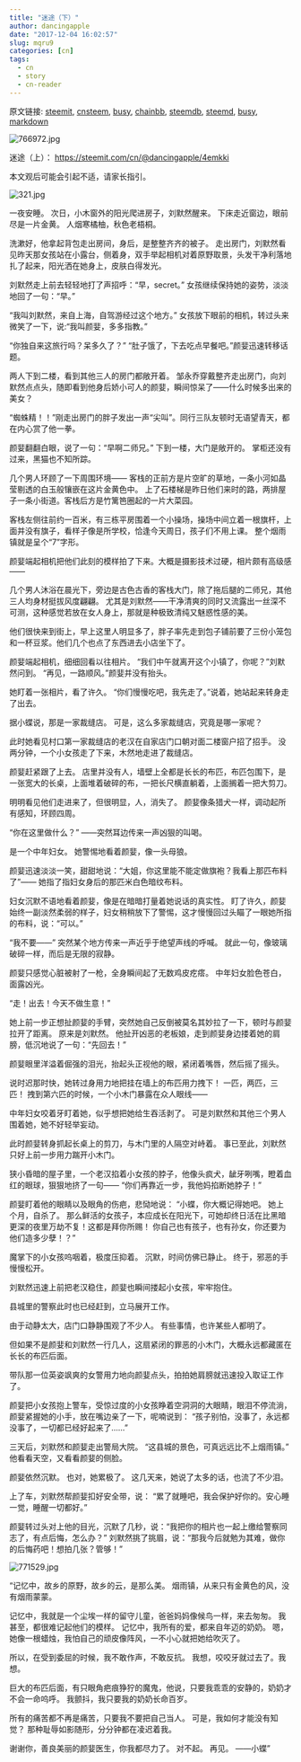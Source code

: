 ```yaml
---
title: "迷途（下）"
author: dancingapple
date: "2017-12-04 16:02:57"
slug: mqru9
categories: [cn]
tags: 
  - cn
  - story
  - cn-reader
---
```


原文链接: [steemit](https://steemit.com), [cnsteem](https://cnsteem.com), [busy](https://busy.org), [chainbb](https://chainbb.com), [steemdb](https://steemdb.com), [steemd](https://steemd.com), [busy](https://busy.org), [markdown](https://raw.githubusercontent.com/pzhaonet/steem_dancingapple/master/content/post/mqru9.md)

![766972.jpg](https://steemitimages.com/DQmfGsMZmagPPCLzi2t3WFXTvntRug2ZkqHHGpTGntPAZou/766972.jpg)

迷途（上）：  https://steemit.com/cn/@dancingapple/4emkki

本文观后可能会引起不适，请家长指引。


![321.jpg](https://steemitimages.com/DQmPk2UDhAfHXkNmPsx4szNupgM5QrC2rtHTDQpzHZoVirC/321.jpg)


一夜安睡。
次日，小木窗外的阳光爬进房子，刘默然醒来。
下床走近窗边，眼前尽是一片金黄。
人烟寒橘柚，秋色老梧桐。

洗漱好，他拿起背包走出房间，身后，是整整齐齐的被子。
走出房门，刘默然看见昨天那女孩站在小露台，侧着身，双手举起相机对着原野取景，头发干净利落地扎了起来，阳光洒在她身上，皮肤白得发光。

刘默然走上前去轻轻地打了声招呼：“早，secret。”
女孩继续保持她的姿势，淡淡地回了一句：“早。”

“我叫刘默然，来自上海，自驾游经过这个地方。”
女孩放下眼前的相机，转过头来微笑了一下，说:“我叫颜婓，多多指教。”

“你独自来这旅行吗？呆多久了？”
“肚子饿了，下去吃点早餐吧。”颜婓迅速转移话题。

两人下到二楼，看到其他三人的房门都敞开着。
邹永乔穿戴整齐走出房门，向刘默然点点头，随即看到他身后娇小可人的颜婓，瞬间惊呆了——什么时候多出来的美女？

“蜘蛛精！！”刚走出房门的胖子发出一声“尖叫”。同行三队友顿时无语望青天，都在内心赏了他一拳。

颜婓翻翻白眼，说了一句：“早啊二师兄。”
下到一楼，大门是敞开的。
掌柜还没有过来，黑猫也不知所踪。

几个男人环顾了一下周围环境——
客栈的正前方是片空旷的草地，一条小河如晶莹剔透的白玉般镶嵌在这片金黄色中。
上了石楼梯是昨日他们来时的路，两排屋子一条小街道。客栈后方是竹篱笆圈起的一片大菜园。

客栈左侧往前约一百米，有三栋平房围着一个小操场，操场中间立着一根旗杆，上面并没有旗子，看样子像是所学校，恰逢今天周日，孩子们不用上课。
整个烟雨镇就是呈个“7”字形。

颜婓端起相机把他们此刻的模样拍了下来。大概是摄影技术过硬，相片颇有高级感——

几个男人沐浴在晨光下，旁边是古色古香的客栈大门，除了拖后腿的二师兄，其他三人均身材挺拔风度翩翩。
尤其是刘默然——干净清爽的同时又流露出一丝深不可测，这种感觉若放在女人身上，那就是种极致清纯又魅惑性感的美。

他们很快来到街上，早上这里人明显多了，胖子率先走到包子铺前要了三份小笼包和一杯豆浆。他们几个也点了东西进去小店坐下了。

颜婓端起相机，细细回看以往相片。
“我们中午就离开这个小镇了，你呢？”刘默然问到。
“再见，一路顺风。”颜婓并没有抬头。

她盯着一张相片，看了许久。
“你们慢慢吃吧，我先走了。”说着，她站起来转身走了出去。

据小蝶说，那是一家裁缝店。
可是，这么多家裁缝店，究竟是哪一家呢？

此时她看见村口第一家裁缝店的老汉在自家店门口朝对面二楼窗户招了招手。
没两分钟，一个小女孩走了下来，木然地走进了裁缝店。

颜婓赶紧跟了上去。
店里并没有人，墙壁上全都是长长的布匹，布匹包围下，是一张宽大的长桌，上面堆着破碎的布，一把长尺横直躺着，上面搁着一把大剪刀。

明明看见他们走进来了，但很明显，人，消失了。
颜婓像条猎犬一样，调动起所有感知，环顾四周。

“你在这里做什么？”
——突然耳边传来一声凶狠的叫喝。

是一个中年妇女。
她警惕地看着颜婓，像一头母狼。

颜婓迅速淡淡一笑，甜甜地说：“大姐，你这里能不能定做旗袍？我看上那匹布料了”——
她指了指妇女身后的那匹米白色暗纹布料。

妇女沉默不语地看着颜婓，像是在暗暗打量着她说话的真实性。
盯了许久，颜婓始终一副淡然柔弱的样子，妇女稍稍放下了警惕，这才慢慢回过头瞄了一眼她所指的布料，说：“可以。”

“我不要——”
突然某个地方传来一声近乎于绝望声线的呼喊。
就此一句，像玻璃破碎一样，而后是无限的寂静。

颜婓只感觉心脏被射了一枪，全身瞬间起了无数鸡皮疙瘩。
中年妇女脸色苍白，面露凶光。

“走！出去！今天不做生意！”

她上前一步正想扯颜婓的手臂，突然她自己反倒被莫名其妙拉了一下，顿时与颜婓拉开了距离。
原来是刘默然。
他扯开凶恶的老板娘，走到颜婓身边搂着她的肩膀，低沉地说了一句：“先回去！”

颜婓眼里洋溢着倔强的泪光，抬起头正视他的眼，紧闭着嘴唇，然后摇了摇头。

说时迟那时快，她转过身用力地把挂在墙上的布匹用力拽下！
一匹，两匹，三匹！
拽到第六匹的时候，一个小木门暴露在众人眼线——

中年妇女咬着牙盯着她，似乎想把她给生吞活剥了。
可是刘默然和其他三个男人围着她，她不好轻举妄动。

此时颜婓转身抓起长桌上的剪刀，与木门里的人隔空对峙着。
事已至此，刘默然只好上前一步用力踹开小木门。

狭小昏暗的屋子里，一个老汉掐着小女孩的脖子，他像头疯犬，龇牙咧嘴，瞪着血红的眼球，狠狠地挤了一句——
“你们再靠近一步，我他妈掐断她脖子！”

颜婓盯着他的眼睛以及眼角的伤疤，悲恸地说：
“小蝶，你大概记得她吧。
她上个月，自杀了。
那么鲜活的女孩子，本应成长在阳光下，可她却终日活在比黑暗更深的夜里万劫不复！这都是拜你所赐！
你自己也有孩子，也有孙女，你还要为他们造多少孽！？”

魔掌下的小女孩呜咽着，极度压抑着。
沉默，时间仿佛已静止。
终于，邪恶的手慢慢松开。

刘默然迅速上前把老汉稳住，颜婓也瞬间搂起小女孩，牢牢抱住。

县城里的警察此时也已经赶到，立马展开工作。

由于动静太大，店门口静静围观了不少人。
有些事情，也许某些人都明了。

但如果不是颜婓和刘默然一行几人，这扇紧闭的罪恶的小木门，大概永远都藏匿在长长的布匹后面。

带队那一位英姿飒爽的女警用力地向颜婓点头，拍拍她肩膀就迅速投入取证工作了。

颜婓把小女孩抱上警车，受惊过度的小女孩睁着空洞洞的大眼睛，眼泪不停流淌，颜婓紧握她的小手，放在嘴边亲了一下，呢喃说到：
“孩子别怕，没事了，永远都没事了，一切都已经好起来了……”

三天后，刘默然和颜婓走出警局大院。
“这县城的景色，可真远远比不上烟雨镇。”
他看看天空，又看看颜婓的侧脸。

颜婓依然沉默。
也对，她累极了。
这几天来，她说了太多的话，也流了不少泪。

上了车，刘默然帮颜婓扣好安全带，说：
“累了就睡吧，我会保护好你的。安心睡一觉，睡醒一切都好。”

颜婓转过头对上他的目光，沉默了几秒，说：“我把你的相片也一起上缴给警察同志了，有点后悔，怎么办？”
刘默然挑了挑眉，说：“那我今后就勉为其难，做你的后悔药吧！想拍几张？管够！”

![771529.jpg](https://steemitimages.com/DQmU8w1TUWdHM8pkGXHtuLsQnVy6b1gydrJ6hMNwjqFaC6o/771529.jpg)


“记忆中，故乡的原野，故乡的云，是那么美。
烟雨镇，从来只有金黄色的风，没有烟雨蒙蒙。

记忆中，我就是一个尘埃一样的留守儿童，爸爸妈妈像候鸟一样，来去匆匆。
我甚至，都很难记起他们的模样。
记忆中，我所有的爱，都来自年迈的奶奶。
嗯，她像一根蜡烛，我怕自己的顽皮像阵风，一不小心就把她给吹灭了。

所以，在受到委屈的时候，我不敢作声，不敢反抗。
我想，咬咬牙就过去了。我想。

巨大的布匹后面，有只眼角疤痕狰狞的魔鬼，他说，只要我乖乖的安静的，奶奶才不会一命呜呼。
我颤抖，我只要我的奶奶长命百岁。

所有的痛苦都不再是痛苦，只要我不要把自己当人。
可是，我如何才能没有知觉？
那种耻辱如影随形，分分钟都在凌迟着我。

谢谢你，善良美丽的颜婓医生，你我都尽力了。
对不起。
再见。
——小蝶”
